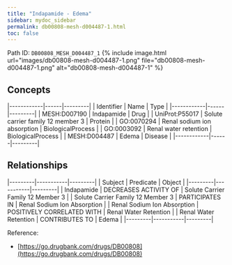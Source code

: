 ```yaml
---
title: "Indapamide - Edema"
sidebar: mydoc_sidebar
permalink: db00808-mesh-d004487-1.html
toc: false 
---
```



Path ID: `DB00808_MESH_D004487_1`
{% include image.html url="images/db00808-mesh-d004487-1.png" file="db00808-mesh-d004487-1.png" alt="db00808-mesh-d004487-1" %}

## Concepts

|------------|------|---------|
| Identifier | Name | Type    |
|------------|------|---------|
| MESH:D007190 | Indapamide | Drug |
| UniProt:P55017 | Solute carrier family 12 member 3 | Protein |
| GO:0070294 | Renal sodium ion absorption | BiologicalProcess |
| GO:0003092 | Renal water retention | BiologicalProcess |
| MESH:D004487 | Edema | Disease |
|------------|------|---------|

## Relationships

|---------|-----------|---------|
| Subject | Predicate | Object  |
|---------|-----------|---------|
| Indapamide | DECREASES ACTIVITY OF | Solute Carrier Family 12 Member 3 |
| Solute Carrier Family 12 Member 3 | PARTICIPATES IN | Renal Sodium Ion Absorption |
| Renal Sodium Ion Absorption | POSITIVELY CORRELATED WITH | Renal Water Retention |
| Renal Water Retention | CONTRIBUTES TO | Edema |
|---------|-----------|---------|

Reference: 
  - [https://go.drugbank.com/drugs/DB00808](https://go.drugbank.com/drugs/DB00808)
